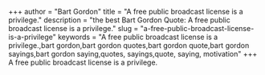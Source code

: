 +++
author = "Bart Gordon"
title = "A free public broadcast license is a privilege."
description = "the best Bart Gordon Quote: A free public broadcast license is a privilege."
slug = "a-free-public-broadcast-license-is-a-privilege"
keywords = "A free public broadcast license is a privilege.,bart gordon,bart gordon quotes,bart gordon quote,bart gordon sayings,bart gordon saying,quotes, sayings,quote, saying, motivation"
+++
A free public broadcast license is a privilege.
